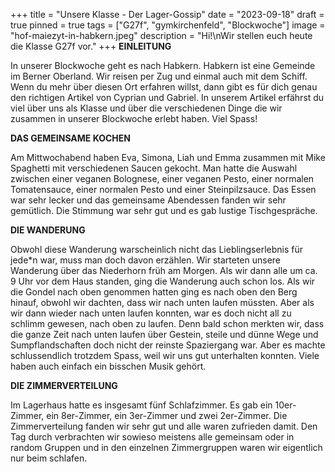 +++
title = "Unsere Klasse - Der Lager-Gossip"
date = "2023-09-18"
draft = true
pinned = true
tags = ["G27f", "gymkirchenfeld", "Blockwoche"]
image = "hof-maiezyt-in-habkern.jpeg"
description = "Hi!\nWir stellen euch heute die Klasse G27f vor."
+++
**EINLEITUNG**

In unserer Blockwoche geht es nach Habkern. Habkern ist eine Gemeinde im Berner Oberland. Wir reisen per Zug und einmal auch mit dem Schiff. Wenn du mehr über diesen Ort erfahren willst, dann gibt es für dich genau den richtigen Artikel von Cyprian und Gabriel. In unserem Artikel erfährst du viel über uns als Klasse und über die verschiedenen Dinge die wir zusammen in unserer Blockwoche erlebt haben. Viel Spass!

**DAS GEMEINSAME KOCHEN**

Am Mittwochabend haben Eva, Simona, Liah und Emma zusammen mit Mike Spaghetti mit verschiedenen Saucen gekocht. Man hatte die Auswahl zwischen einer veganen Bolognese, einer veganen Pesto, einer normalen Tomatensauce, einer normalen Pesto und einer Steinpilzsauce. Das Essen war sehr lecker und das gemeinsame Abendessen fanden wir sehr gemütlich. Die Stimmung war sehr gut und es gab lustige Tischgespräche.

**DIE WANDERUNG**

Obwohl diese Wanderung warscheinlich nicht das Lieblingserlebnis für jede*n war, muss man doch davon erzählen. Wir starteten unsere Wanderung über das Niederhorn früh am Morgen. Als wir dann alle um ca. 9 Uhr vor dem Haus standen, ging die Wanderung auch schon los. Als wir die Gondel nach oben genommen hatten ging es nach oben den Berg hinauf, obwohl wir dachten, dass wir nach unten laufen müssten. Aber als wir dann wieder nach unten laufen konnten, war es doch nicht all zu schlimm gewesen, nach oben zu laufen. Denn bald schon merkten wir, dass die ganze Zeit nach unten laufen über Gestein, steile und dünne Wege und Sumpflandschaften doch nicht der reinste Spaziergang war. Aber es machte schlussendlich trotzdem Spass, weil wir uns gut unterhalten konnten. Viele haben auch einfach ein bisschen Musik gehört.

**DIE ZIMMERVERTEILUNG**

Im Lagerhaus hatte es insgesamt fünf Schlafzimmer. Es gab ein 10er-Zimmer, ein 8er-Zimmer, ein 3er-Zimmer und zwei 2er-Zimmer. Die Zimmerverteilung fanden wir sehr gut und alle waren zufrieden damit. Den Tag durch verbrachten wir sowieso meistens alle gemeinsam oder in random Gruppen und in den einzelnen Zimmergruppen waren wir eigentlich nur beim schlafen.